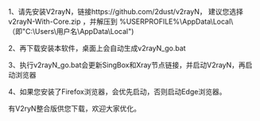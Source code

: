 1、请先安装V2rayN，链接https://github.com/2dust/v2rayN， 建议您选择v2rayN-With-Core.zip ，并解压到 %USERPROFILE%\AppData\Local\（即"C:\Users\用户名\AppData\Local\")

2、再下载安装本软件，桌面上会自动生成v2rayN_go.bat

3、执行v2rayN_go.bat会更新SingBox和Xray节点链接，并启动V2rayN，再启动浏览器

4、如果您安装了Firefox浏览器，会优先启动，否则启动Edge浏览器。

有V2ryN整合版供您下载，欢迎大家优化。

